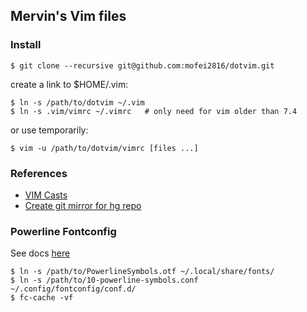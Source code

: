 ## Mervin's Vim files

### Install

    $ git clone --recursive git@github.com:mofei2816/dotvim.git

create a link to $HOME/.vim:

    $ ln -s /path/to/dotvim ~/.vim
    $ ln -s .vim/vimrc ~/.vimrc   # only need for vim older than 7.4

or use temporarily:

    $ vim -u /path/to/dotvim/vimrc [files ...]

### References
* [VIM Casts](http://vimcasts.org/episodes)
* [Create git mirror for hg repo](http://stackoverflow.com/questions/1072602/git-submodule-from-hg-repo)

### Powerline Fontconfig
See docs [here](http://powerline.readthedocs.org/en/latest/installation/linux.html#installation-linux)

    $ ln -s /path/to/PowerlineSymbols.otf ~/.local/share/fonts/
    $ ln -s /path/to/10-powerline-symbols.conf ~/.config/fontconfig/conf.d/
    $ fc-cache -vf

